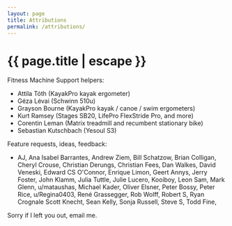```yaml
---
layout: page
title: Attributions
permalink: /attributions/
---
```


<h1 class="page-title">{{ page.title | escape }}</h1>

<div class="section">
  <div class="row">
    <div class="col s12">
      Fitness Machine Support helpers:
    </div>
    <div class="col s12">
      <ul>
        <li>Attila Tóth (KayakPro kayak ergometer)</li>
        <li>Géza Lévai (Schwinn 510u)</li>
        <li>Grayson Bourne (KayakPro kayak / canoe / swim ergometers)</li>
        <li>Kurt Ramsey (Stages SB20, LifePro FlexStride Pro, and more)</li>
        <li>Corentin Leman (Matrix treadmill and recumbent stationary bike)</li>
        <li>Sebastian Kutschbach (Yesoul S3)</li>
      </ul>
    </div>
  </div>
</div>

<div class="section">
  <div class="row">
    <div class="col s12">
      Feature requests, ideas, feedback:
    </div>
    <div class="col s12">
      <ul>
        <li>
          AJ,
          Ana Isabel Barrantes,
          Andrew Ziem,
          Bill Schatzow,
          Brian Colligan,
          Cheryl Crouse,
          Christian Derungs,
          Christian Fees,
          Dan Walkes,
          David Veneski,
          Edward CS O'Connor,
          Enrique Limon,
          Geert Annys,
          Jerry Foster,
          John Klamm,
          Julia Tuttle,
          Julie Lucero,
          Kooiboy,
          Leon Sam,
          Mark Glenn,
          u/mataushas,
          Michael Kader,
          Oliver Elsner,
          Peter Bossy,
          Peter Rice,
          u/Regina0403,
          René Grassegger,
          Rob Wolff,
          Robert S,
          Ryan Crognale
          Scott Knecht,
          Sean Kelly,
          Sonja Russell,
          Steve S,
          Todd Fine,
        </li>
      </ul>
	  </div>
  </div>
</div>

<div class="section">
  <div class="row">
    <div class="col s12">
      Sorry if I left you out, email me.
    </div>
  </div>
</div>

<div class="divider"></div>
